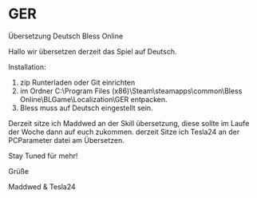 # GER
Übersetzung Deutsch Bless Online



Hallo wir übersetzen derzeit das Spiel auf Deutsch.

Installation:

1. zip Runterladen oder Git einrichten
2. im Ordner C:\Program Files (x86)\Steam\steamapps\common\Bless Online\BLGame\Localization\GER entpacken.
3. Bless muss auf Deutsch eingestellt sein.

Derzeit sitze ich Maddwed an der Skill übersetzung, diese sollte im Laufe der Woche dann auf euch zukommen.
derzeit Sitze ich Tesla24 an der PCParameter datei am Übersetzen.

Stay Tuned für mehr!

Grüße

Maddwed & Tesla24
